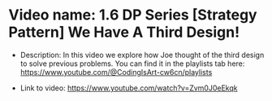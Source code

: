 # Video name: 1.6 DP Series [Strategy Pattern] We Have A Third Design!


- Description: In this video we explore how Joe thought of the third design to solve previous problems. You can find it in the playlists tab here: https://www.youtube.com/@CodingIsArt-cw6cn/playlists


- Link to video: https://www.youtube.com/watch?v=Zvm0J0eEkqk



